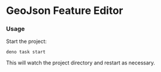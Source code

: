 # GeoJson Feature Editor

### Usage

Start the project:

```
deno task start
```

This will watch the project directory and restart as necessary.
